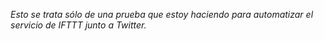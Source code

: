 *Esto se trata sólo de una prueba que estoy haciendo para automatizar el servicio de IFTTT junto a Twitter.*
